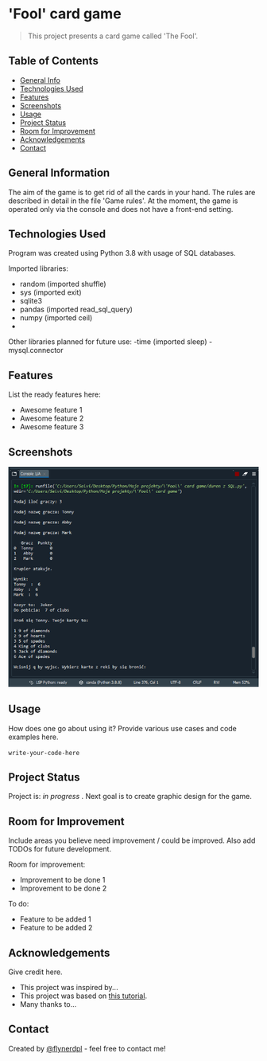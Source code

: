 # 'Fool' card game
> This project presents a card game called 'The Fool'.

## Table of Contents
* [General Info](#general-information)
* [Technologies Used](#technologies-used)
* [Features](#features)
* [Screenshots](#screenshots)
* [Usage](#usage)
* [Project Status](#project-status)
* [Room for Improvement](#room-for-improvement)
* [Acknowledgements](#acknowledgements)
* [Contact](#contact)
<!-- * [License](#license) -->


## General Information
The aim of the game is to get rid of all the cards in your hand. The rules are described in detail in the file 'Game rules'. At the moment, the game is operated only via the console and does not have a front-end setting.


## Technologies Used
Program was created using Python 3.8 with usage of SQL databases.

Imported libraries:
- random (imported shuffle)
- sys (imported exit)
- sqlite3
- pandas (imported read_sql_query)
- numpy (imported ceil)
- 
Other libraries planned for future use:
-time (imported sleep)
-mysql.connector


## Features
List the ready features here:
- Awesome feature 1
- Awesome feature 2
- Awesome feature 3


## Screenshots
![Example screenshot](.\screenshot1.png)
<!-- If you have screenshots you'd like to share, include them here. -->


## Usage
How does one go about using it?
Provide various use cases and code examples here.

`write-your-code-here`


## Project Status
Project is: _in progress_ . Next goal is to create graphic design for the game.


## Room for Improvement
Include areas you believe need improvement / could be improved. Also add TODOs for future development.

Room for improvement:
- Improvement to be done 1
- Improvement to be done 2

To do:
- Feature to be added 1
- Feature to be added 2


## Acknowledgements
Give credit here.
- This project was inspired by...
- This project was based on [this tutorial](https://www.example.com).
- Many thanks to...


## Contact
Created by [@flynerdpl](https://www.flynerd.pl/) - feel free to contact me!


<!-- Optional -->
<!-- ## License -->
<!-- This project is open source and available under the [... License](). -->

<!-- You don't have to include all sections - just the one's relevant to your project -->
